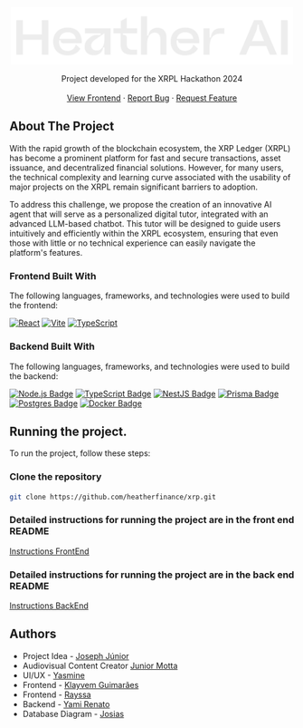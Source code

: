 <!-- PROJECT LOGO -->
<div>
  <div align="center">
      <img src="./Logo/Logo.svg" width="500px" alt="logo" />
    </a>
  </div>

  <p align="center">
    Project developed for the XRPL Hackathon 2024
 <br />
    <br />
      <a href="https://github.com">View Frontend</a>
      ·
      <a href="https://github.com">Report Bug</a>
      ·
      <a href="https://github.com">Request Feature</a>
  </p>
</div>

<!-- ABOUT THE PROJECT -->
## About The Project

With the rapid growth of the blockchain ecosystem, the XRP Ledger (XRPL) has become a prominent platform for fast and secure transactions, asset issuance, and decentralized financial solutions. However, for many users, the technical complexity and learning curve associated with the usability of major projects on the XRPL remain significant barriers to adoption.

To address this challenge, we propose the creation of an innovative AI agent that will serve as a personalized digital tutor, integrated with an advanced LLM-based chatbot. This tutor will be designed to guide users intuitively and efficiently within the XRPL ecosystem, ensuring that even those with little or no technical experience can easily navigate the platform's features.

### Frontend Built With

The following languages, frameworks, and technologies were used to build the frontend:

[![React](https://img.shields.io/badge/react-%2320232a.svg?style=for-the-badge&logo=react&logoColor=%2361DAFB)](https://react.dev)
[![Vite](https://img.shields.io/badge/vite-%23646CFF.svg?style=for-the-badge&logo=vite&logoColor=white)](https://vite.dev)
[![TypeScript](https://img.shields.io/badge/typescript-%23007ACC.svg?style=for-the-badge&logo=typescript&logoColor=white)](https://www.typescriptlang.org)




### Backend Built With

The following languages, frameworks, and technologies were used to build the backend:

[![Node.js Badge](https://img.shields.io/badge/Node.js-43853D?style=for-the-badge&logo=node.js&logoColor=white)](https://nodejs.org)
[![TypeScript Badge](https://img.shields.io/badge/TypeScript-007ACC?style=for-the-badge&logo=typescript&logoColor=white)](https://www.typescriptlang.org)
[![NestJS Badge](https://img.shields.io/badge/nestjs-%23E0234E.svg?style=for-the-badge&logo=nestjs&logoColor=white)](https://nestjs.com)
[![Prisma Badge](https://img.shields.io/badge/Prisma-3982CE?style=for-the-badge&logo=Prisma&logoColor=white)](https://www.prisma.io)
[![Postgres Badge](https://img.shields.io/badge/postgres-%23316192.svg?style=for-the-badge&logo=postgresql&logoColor=white)](https://www.postgresql.org)
[![Docker Badge](https://img.shields.io/badge/docker-%230db7ed.svg?style=for-the-badge&logo=docker&logoColor=white)](https://www.docker.com)

## Running the project.

To run the project, follow these steps:

### Clone the repository

```bash
git clone https://github.com/heatherfinance/xrp.git
```

### Detailed instructions for running the project are in the front end README
<a href="http://github.com" >Instructions FrontEnd</a>

### Detailed instructions for running the project are in the back end README

<a href="http://github.com" >Instructions BackEnd</a>




## Authors

- Project Idea - [Joseph Júnior](https://www.linkedin.com/in/j%C3%BAnior-ferreira-b23427250)
- Audiovisual Content Creator [Junior Motta](https://www.linkedin.com/in/junior-motta-439b9a269)
- UI/UX - [Yasmine](https://www.linkedin.com/in/yasminecoutinho)
- Frontend - [Klayvem Guimarães](https://github.com/KlayvemGuimaraes)
- Frontend - [Rayssa](https://github.com/rayssabuarque)
- Backend - [Yami Renato](https://github.com/rgvieiraoficial)
- Database Diagram - [Josias](https://github.com/josiasdev)
